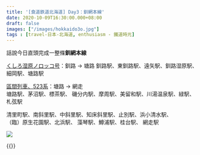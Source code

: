 ```yaml
---
title: '[食道鉄道北海道] Day3：釧網本線'
date: 2020-10-09T16:30:00.000+08:00
draft: false
images: ["/images/hokkaido3o.jpg"]
tags : [travel-日本-北海道, enthusiasm - 鐵道時光]
---
```


話說今日直頭完成一整條**釧網本線**   

[くしろ湿原ノロッコ号](https://hidie.net/hokkaido3h/)：釧路 → 塘路
釧路駅、東釧路駅、遠矢駅、釧路湿原駅、細岡駅、塘路駅  

[區間列車、523系](https://hidie.net/hokkaido3m/)：塘路 → 網走  
塘路駅、茅沼駅、標茶駅、	磯分内駅、摩周駅、美留和駅、川湯温泉駅、緑駅、札弦駅  

清里町駅、南斜里駅、中斜里駅、知床斜里駅、止別駅、浜小清水駅、  
（臨）原生花園駅、北浜駅、	藻琴駅、鱒浦駅、桂台駅、	網走駅  

![](/images/hokkaido3o.jpg)

 
  
  
{{<hokkaido>}}
